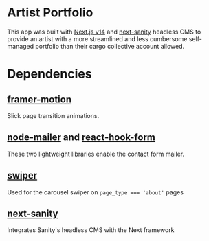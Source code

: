 # Artist Portfolio

This app was built with [Next.js v14](https://nextjs.org/) and [next-sanity](https://github.com/sanity-io/next-sanity) headless CMS to provide an artist with a more streamlined and less cumbersome self-managed portfolio than their cargo collective account allowed.

# Dependencies

## [framer-motion](https://github.com/framer/motion)
Slick page transition animations.

## [node-mailer](https://github.com/nodemailer/nodemailer) and [react-hook-form](https://react-hook-form.com/)
These two lightweight libraries enable the contact form mailer.

## [swiper](https://github.com/nolimits4web/swiper)
Used for the carousel swiper on `page_type === 'about'` pages

## [next-sanity](https://github.com/sanity-io/next-sanity)
Integrates Sanity's headless CMS with the Next framework